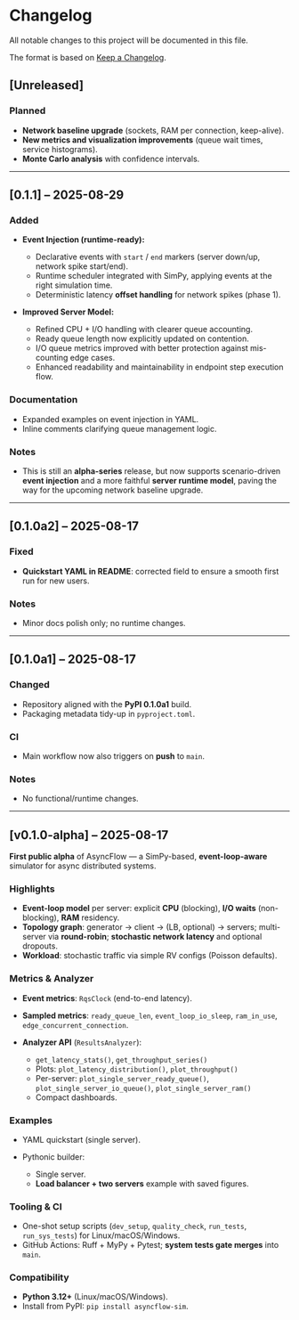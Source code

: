 # Changelog

All notable changes to this project will be documented in this file.

The format is based on [Keep a Changelog](https://keepachangelog.com/en/1.1.0/).

## \[Unreleased]

### Planned

* **Network baseline upgrade** (sockets, RAM per connection, keep-alive).
* **New metrics and visualization improvements** (queue wait times, service histograms).
* **Monte Carlo analysis** with confidence intervals.

---

## \[0.1.1] – 2025-08-29

### Added

* **Event Injection (runtime-ready):**

  * Declarative events with `start` / `end` markers (server down/up, network spike start/end).
  * Runtime scheduler integrated with SimPy, applying events at the right simulation time.
  * Deterministic latency **offset handling** for network spikes (phase 1).

* **Improved Server Model:**

  * Refined CPU + I/O handling with clearer queue accounting.
  * Ready queue length now explicitly updated on contention.
  * I/O queue metrics improved with better protection against mis-counting edge cases.
  * Enhanced readability and maintainability in endpoint step execution flow.

### Documentation

* Expanded examples on event injection in YAML.
* Inline comments clarifying queue management logic.

### Notes

* This is still an **alpha-series** release, but now supports scenario-driven **event injection** and a more faithful **server runtime model**, paving the way for the upcoming network baseline upgrade.

---

## \[0.1.0a2] – 2025-08-17

### Fixed

* **Quickstart YAML in README**: corrected field to ensure a smooth first run for new users.

### Notes

* Minor docs polish only; no runtime changes.

---

## \[0.1.0a1] – 2025-08-17

### Changed

* Repository aligned with the **PyPI 0.1.0a1** build.
* Packaging metadata tidy-up in `pyproject.toml`.

### CI

* Main workflow now also triggers on **push** to `main`.

### Notes

* No functional/runtime changes.

---

## \[v0.1.0-alpha] – 2025-08-17

**First public alpha** of AsyncFlow — a SimPy-based, **event-loop-aware** simulator for async distributed systems.

### Highlights

* **Event-loop model** per server: explicit **CPU** (blocking), **I/O waits** (non-blocking), **RAM** residency.
* **Topology graph**: generator → client → (LB, optional) → servers; multi-server via **round-robin**; **stochastic network latency** and optional dropouts.
* **Workload**: stochastic traffic via simple RV configs (Poisson defaults).

### Metrics & Analyzer

* **Event metrics**: `RqsClock` (end-to-end latency).
* **Sampled metrics**: `ready_queue_len`, `event_loop_io_sleep`, `ram_in_use`, `edge_concurrent_connection`.
* **Analyzer API** (`ResultsAnalyzer`):

  * `get_latency_stats()`, `get_throughput_series()`
  * Plots: `plot_latency_distribution()`, `plot_throughput()`
  * Per-server: `plot_single_server_ready_queue()`, `plot_single_server_io_queue()`, `plot_single_server_ram()`
  * Compact dashboards.

### Examples

* YAML quickstart (single server).
* Pythonic builder:

  * Single server.
  * **Load balancer + two servers** example with saved figures.

### Tooling & CI

* One-shot setup scripts (`dev_setup`, `quality_check`, `run_tests`, `run_sys_tests`) for Linux/macOS/Windows.
* GitHub Actions: Ruff + MyPy + Pytest; **system tests gate merges** into `main`.

### Compatibility

* **Python 3.12+** (Linux/macOS/Windows).
* Install from PyPI: `pip install asyncflow-sim`.




